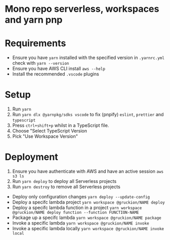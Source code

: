 # Mono repo serverless, workspaces and yarn pnp

# Requirements

- Ensure you have `yarn` installed with the specified version in `.yarnrc.yml` check with `yarn --version`
- Ensure you have AWS CLI install `aws --help`
- Install the recommended `.vscode` plugins

# Setup

1. Run `yarn`
2. Run `yarn dlx @yarnpkg/sdks vscode` to fix (pnpify) `eslint`, `prettier` and `typescript`
3. Press `ctrl+shift+p` whilst in a TypeScript file.
4. Choose "Select TypeScript Version
5. Pick "Use Workspace Version"

# Deployment

1. Ensure you have authenticate with AWS and have an active session `aws s3 ls`
2. Run `yarn deploy` to deploy all Serverless projects
3. Run `yarn destroy` to remove all Serverless projects

- Deploy only configuration changes `yarn deploy --update-config`
- Deploy a specifc lambda project `yarn workspace @gruckion/NAME deploy`
- Deploy a specifc lambda function in a project `yarn workspace @gruckion/NAME deploy function --function FUNCTION-NAME`
- Package up a specifc lambda `yarn workspace @gruckion/NAME package`
- Invoke a specific lambda `yarn workspace @gruckion/NAME invoke`
- Invoke a specific lambda locally `yarn workspace @gruckion/NAME invoke local`
